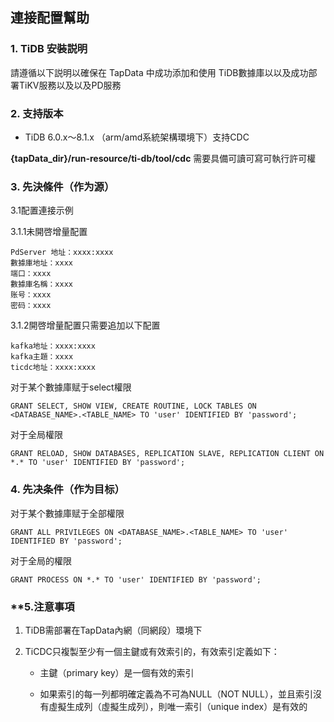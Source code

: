 ## **連接配置幫助**

### **1. TiDB 安裝説明**

請遵循以下説明以確保在 TapData 中成功添加和使用 TiDB數據庫以以及成功部署TiKV服務以及以及PD服務

### **2. 支持版本**

 - TiDB 6.0.x～8.1.x （arm/amd系統架構環境下）支持CDC
 
**{tapData_dir}/run-resource/ti-db/tool/cdc** 需要具備可讀可寫可執行許可權

### **3. 先決條件（作为源）**

3.1配置連接示例

3.1.1未開啓增量配置
```
PdServer 地址：xxxx:xxxx
數據庫地址：xxxx
端口：xxxx
數據庫名稱：xxxx
账号：xxxx
密码：xxxx
```
3.1.2開啓增量配置只需要追加以下配置
```
kafka地址：xxxx:xxxx
kafka主題：xxxx
ticdc地址：xxxx:xxxx

```

对于某个數據庫赋于select權限
```
GRANT SELECT, SHOW VIEW, CREATE ROUTINE, LOCK TABLES ON <DATABASE_NAME>.<TABLE_NAME> TO 'user' IDENTIFIED BY 'password';
```
对于全局權限
```
GRANT RELOAD, SHOW DATABASES, REPLICATION SLAVE, REPLICATION CLIENT ON *.* TO 'user' IDENTIFIED BY 'password';
```
###  **4. 先决条件（作为目标）**
对于某个數據庫赋于全部權限
```
GRANT ALL PRIVILEGES ON <DATABASE_NAME>.<TABLE_NAME> TO 'user' IDENTIFIED BY 'password';
```
对于全局的權限
```
GRANT PROCESS ON *.* TO 'user' IDENTIFIED BY 'password';
```

### **5.注意事項

1. TiDB需部署在TapData內網（同網段）環境下

2. TiCDC只複製至少有一個主鍵或有效索引的，有效索引定義如下：

    - 主鍵（primary key）是一個有效的索引
    
    - 如果索引的每一列都明確定義為不可為NULL（NOT NULL），並且索引沒有虛擬生成列（虛擬生成列），則唯一索引（unique index）是有效的
